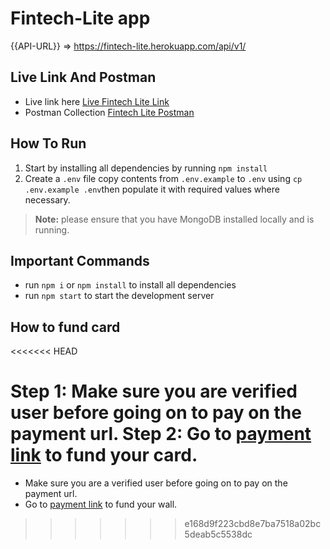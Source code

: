 # Fintech-Lite app


{{API-URL}} => https://fintech-lite.herokuapp.com/api/v1/
## Live Link And Postman

- Live link here [Live Fintech Lite Link](https://fintech-lite.herokuapp.com/)
- Postman Collection [Fintech Lite Postman](https://documenter.getpostman.com/view/11352997/UVsPQkZn#3f7d7c0e-4a54-4d66-83f6-c88fcb88279d)

## How To Run

1. Start by installing all dependencies by running `npm install`
2. Create a `.env` file copy contents from `.env.example` to `.env` using `cp .env.example .env`then populate it with required values where necessary.

> **Note:** please ensure that you have MongoDB installed locally and is running.

## Important Commands

- run `npm i` or `npm install` to install all dependencies
- run `npm start` to start the development server

## How to fund card
<<<<<<< HEAD

Step 1: Make sure you are verified user before going on to pay on the payment url.
Step 2: Go to [payment link](https://fintech-lite.herokuapp.com/) to fund your card.
=======
- Make sure you are a verified user before going on to pay on the payment url.
- Go to [payment link](https://fintech-lite.herokuapp.com/) to fund your wall.
>>>>>>> e168d9f223cbd8e7ba7518a02bc5deab5c5538dc
